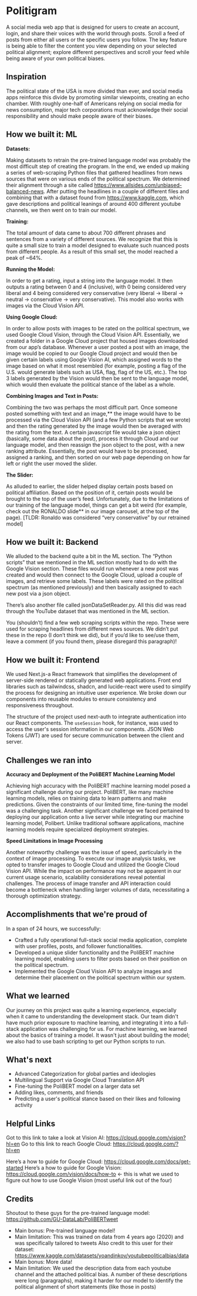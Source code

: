 # Politigram  
A social media web app that is designed for users to create an account, login, and share their voices with the world through posts. Scroll a feed of posts from either all users or the specific users you follow. The key feature is being able to filter the content you view depending on your selected political alignment; explore different perspectives and scroll your feed while being aware of your own political biases. 

## Inspiration
The political state of the USA is more divided than ever, and social media apps reinforce this divide by promoting similar viewpoints, creating an echo chamber. With roughly one-half of Americans relying on social media for news consumption, major tech corporations must acknowledge their social responsibility and should make people aware of their biases.

## How we built it: ML

**Datasets:**

Making datasets to retrain the pre-trained language model was probably the most difficult step of creating the program. In the end, we ended up making a series of web-scraping Python files that gathered headlines from news sources that were on various ends of the political spectrum. We determined their alignment through a site called https://www.allsides.com/unbiased-balanced-news. After putting the headlines in a couple of different files and combining that with a dataset found from https://www.kaggle.com, which gave descriptions and political leanings of around 400 different youtube channels, we then went on to train our model.

**Training:**

The total amount of data came to about 700 different phrases and sentences from a variety of different sources. We recognize that this is quite a small size to train a model designed to evaluate such nuanced posts from different people. As a result of this small set, the model reached a peak of ~64%.

**Running the Model:**

In order to get a rating, input a string into the language model. It then outputs a rating between 0 and 4 (inclusive), with 0 being considered very liberal and 4 being considered very conservative (very liberal -> liberal -> neutral -> conservative -> very conservative). This model also works with images via the Cloud Vision API.

**Using Google Cloud:**

In order to allow posts with images to be rated on the political spectrum, we used Google Cloud Vision, through the Cloud Vision API. Essentially, we created a folder in a Google Cloud project that housed images downloaded from our app’s database. Whenever a user posted a post with an image, the image would be copied to our Google Cloud project and would then be given certain labels using Google Vision AI, which assigned words to the image based on what it most resembled (for example, posting a flag of the U.S. would generate labels such as USA, flag, flag of the US, etc.). The top 3 labels generated by the Vision would then be sent to the language model, which would then evaluate the political stance of the label as a whole.

**Combining Images and Text in Posts:**

Combining the two was perhaps the most difficult part. Once someone posted something with text and an image,** the image would have to be processed via the Cloud Vision API (and a few Python scripts that we wrote) and then the rating generated by the image would then be averaged with the rating from the text. A certain javascript file would take a json object (basically, some data about the post), process it through Cloud and our language model, and then reassign the json object to the post, with a new ranking attribute. Essentially, the post would have to be processed, assigned a ranking, and then sorted on our web page depending on how far left or right the user moved the slider.
  
**The Slider:**

As alluded to earlier, the slider helped display certain posts based on political affiliation. Based on the position of it, certain posts would be brought to the top of the user’s feed. Unfortunately, due to the limitations of our training of the language model, things can get a bit weird (for example, check out the RONALDO slide** in our image carousel, at the top of the page). [TLDR: Ronaldo was considered “very conservative” by our retrained model]

## How we built it: Backend

We alluded to the backend quite a bit in the ML section. The “Python scripts” that we mentioned in the ML section mostly had to do with the Google Vision section. These files would run whenever a new post was created and would then connect to the Google Cloud, upload a couple of images, and retrieve some labels. These labels were rated on the political spectrum (as mentioned previously) and then basically assigned to each new post via a json object.

There’s also another file called jsonDataSetReader.py. All this did was read through the YouTube dataset that was mentioned in the ML section.

You (shouldn’t) find a few web scraping scripts within the repo. These were used for scraping headlines from different news sources. We didn’t put these in the repo (I don’t think we did), but if you’d like to see/use them, leave a comment (if you found them, please disregard this paragraph)!

## How we built it: Frontend

We used Next.js-a React framework that simplifies the development of server-side rendered or statically generated web applications. Front end libraries such as tailwindcss, shadcn, and lucide-react were used to simplify the process for designing an intuitive user experience. We broke down our components into reusable modules to ensure consistency and responsiveness throughout. 

The structure of the project used next-auth to integrate authentication into our React components. The `useSession` hook, for instance, was used to access the user's session information in our components. JSON Web Tokens (JWT) are used for secure communication between the client and server.

## Challenges we ran into
**Accuracy and Deployment of the PoliBERT Machine Learning Model**

Achieving high accuracy with the PoliBERT machine learning model posed a significant challenge during our project. PoliBERT, like many machine learning models, relies on training data to learn patterns and make predictions. Given the constraints of our limited time, fine-tuning the model was a challenging task. Another significant challenge we faced pertained to deploying our application onto a live server while integrating our machine learning model, Polibert. Unlike traditional software applications, machine learning models require specialized deployment strategies.


**Speed Limitations in Image Processing**

Another noteworthy challenge was the issue of speed, particularly in the context of image processing. To execute our image analysis tasks, we opted to transfer images to Google Cloud and utilized the Google Cloud Vision API. While the impact on performance may not be apparent in our current usage scenario, scalability considerations reveal potential challenges. The process of image transfer and API interaction could become a bottleneck when handling larger volumes of data, necessitating a thorough optimization strategy.

## Accomplishments that we're proud of
In a span of 24 hours, we successfully:
- Crafted a fully operational full-stack social media application, complete with user profiles, posts, and follower functionalities. 
- Developed a unique slider functionality and the PoliBERT machine learning model, enabling users to filter posts based on their position on the political spectrum.
- Implemented the Google Cloud Vision API to analyze images and determine their placement on the political spectrum within our system.

## What we learned
Our journey on this project was quite a learning experience, especially when it came to understanding the development stack. Our team didn't have much prior exposure to machine learning, and integrating it into a full-stack application was challenging for us. For machine learning, we learned about the basics of training a model. It wasn't just about building the model; we also had to use bash scripting to get our Python scripts to run.

## What's next
- Advanced Categorization for global parties and ideologies
- Multilingual Support via Google Cloud Translation API 
- Fine-tuning the PoliBERT model on a larger data set
- Adding likes, comments, and friends
- Predicting a user's political stance based on their likes and following activity

## Helpful Links
Got to this link to take a look at Vision AI: https://cloud.google.com/vision?hl=en
Go to this link to reach Google Cloud: https://cloud.google.com/?hl=en

Here’s a how to guide for Google Cloud: https://cloud.google.com/docs/get-started
Here’s a how to guide for Google Vision: https://cloud.google.com/vision/docs/how-to <- this is what we used to figure out how to use Google Vision (most useful link out of the four)

## Credits
Shoutout to these guys for the pre-trained language model: https://github.com/GU-DataLab/PoliBERTweet
- Main bonus: Pre-trained language model!
- Main limitation: This was trained on data from 4 years ago (2020) and was specifically
tailored to tweets
Also credit to this user for their dataset: https://www.kaggle.com/datasets/yoandinkov/youtubepoliticalbias/data
- Main bonus: More data!
- Main limitation: We used the description data from each youtube channel and the
attached political bias. A number of these descriptions were long (paragraphs), making it harder for our model to identify the political alignment of short statements (like those in posts)
